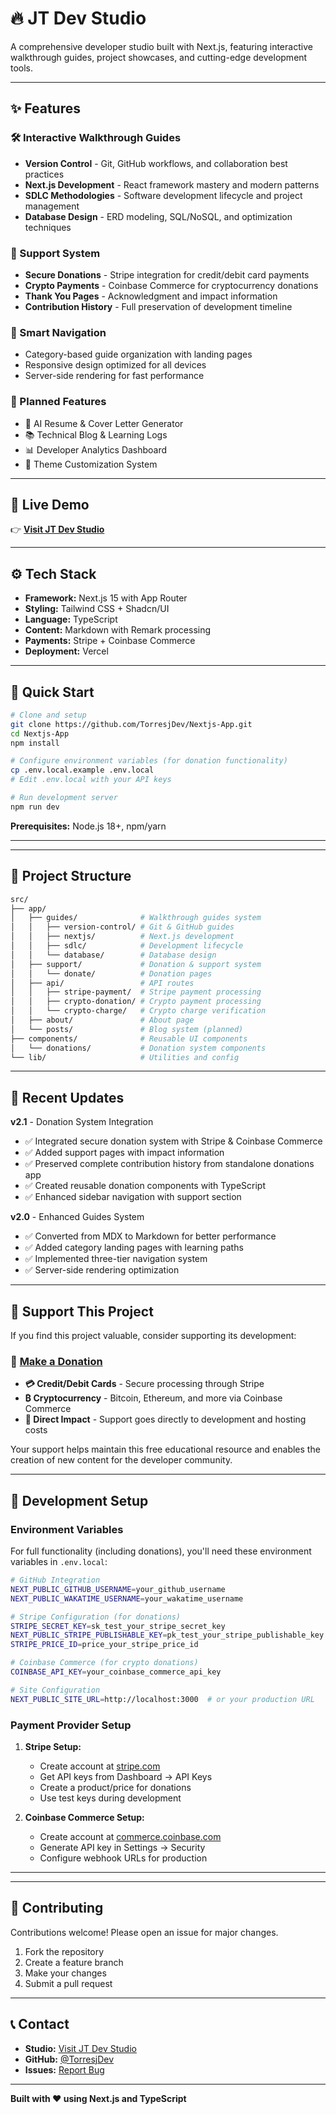 # 🔥 JT Dev Studio

A comprehensive developer studio built with Next.js, featuring interactive walkthrough guides, project showcases, and cutting-edge development tools.

---

## ✨ Features

### 🛠️ Interactive Walkthrough Guides

- **Version Control** - Git, GitHub workflows, and collaboration best practices
- **Next.js Development** - React framework mastery and modern patterns
- **SDLC Methodologies** - Software development lifecycle and project management
- **Database Design** - ERD modeling, SQL/NoSQL, and optimization techniques

### 💖 Support System

- **Secure Donations** - Stripe integration for credit/debit card payments
- **Crypto Payments** - Coinbase Commerce for cryptocurrency donations
- **Thank You Pages** - Acknowledgment and impact information
- **Contribution History** - Full preservation of development timeline

### 🎯 Smart Navigation

- Category-based guide organization with landing pages
- Responsive design optimized for all devices
- Server-side rendering for fast performance

### 🔮 Planned Features

- 🧠 AI Resume & Cover Letter Generator
- 📚 Technical Blog & Learning Logs
- 📊 Developer Analytics Dashboard
- 🎨 Theme Customization System

---

## 🚀 Live Demo

👉 **[Visit JT Dev Studio](https://nextjs-app-plum-one.vercel.app)**

---

## ⚙️ Tech Stack

- **Framework:** Next.js 15 with App Router
- **Styling:** Tailwind CSS + Shadcn/UI
- **Language:** TypeScript
- **Content:** Markdown with Remark processing
- **Payments:** Stripe + Coinbase Commerce
- **Deployment:** Vercel

---

## 🚀 Quick Start

```bash
# Clone and setup
git clone https://github.com/TorresjDev/Nextjs-App.git
cd Nextjs-App
npm install

# Configure environment variables (for donation functionality)
cp .env.local.example .env.local
# Edit .env.local with your API keys

# Run development server
npm run dev
```

**Prerequisites:** Node.js 18+, npm/yarn

---

---

## 📁 Project Structure

```bash
src/
├── app/
│   ├── guides/              # Walkthrough guides system
│   │   ├── version-control/ # Git & GitHub guides
│   │   ├── nextjs/          # Next.js development
│   │   ├── sdlc/            # Development lifecycle
│   │   └── database/        # Database design
│   ├── support/             # Donation & support system
│   │   └── donate/          # Donation pages
│   ├── api/                 # API routes
│   │   ├── stripe-payment/  # Stripe payment processing
│   │   ├── crypto-donation/ # Crypto payment processing
│   │   └── crypto-charge/   # Crypto charge verification
│   ├── about/               # About page
│   └── posts/               # Blog system (planned)
├── components/              # Reusable UI components
│   └── donations/           # Donation system components
└── lib/                     # Utilities and config
```

---

## 🔄 Recent Updates

**v2.1** - Donation System Integration

- ✅ Integrated secure donation system with Stripe & Coinbase Commerce
- ✅ Added support pages with impact information
- ✅ Preserved complete contribution history from standalone donations app
- ✅ Created reusable donation components with TypeScript
- ✅ Enhanced sidebar navigation with support section

**v2.0** - Enhanced Guides System

- ✅ Converted from MDX to Markdown for better performance
- ✅ Added category landing pages with learning paths
- ✅ Implemented three-tier navigation system
- ✅ Server-side rendering optimization

---

## 💖 Support This Project

If you find this project valuable, consider supporting its development:

### 🌟 **[Make a Donation](https://nextjs-app-plum-one.vercel.app/support)**

- **💳 Credit/Debit Cards** - Secure processing through Stripe
- **₿ Cryptocurrency** - Bitcoin, Ethereum, and more via Coinbase Commerce
- **🎯 Direct Impact** - Support goes directly to development and hosting costs

Your support helps maintain this free educational resource and enables the creation of new content for the developer community.

---

## 🔧 Development Setup

### Environment Variables

For full functionality (including donations), you'll need these environment variables in `.env.local`:

```bash
# GitHub Integration
NEXT_PUBLIC_GITHUB_USERNAME=your_github_username
NEXT_PUBLIC_WAKATIME_USERNAME=your_wakatime_username

# Stripe Configuration (for donations)
STRIPE_SECRET_KEY=sk_test_your_stripe_secret_key
NEXT_PUBLIC_STRIPE_PUBLISHABLE_KEY=pk_test_your_stripe_publishable_key
STRIPE_PRICE_ID=price_your_stripe_price_id

# Coinbase Commerce (for crypto donations)
COINBASE_API_KEY=your_coinbase_commerce_api_key

# Site Configuration
NEXT_PUBLIC_SITE_URL=http://localhost:3000  # or your production URL
```

### Payment Provider Setup

1. **Stripe Setup:**

   - Create account at [stripe.com](https://stripe.com)
   - Get API keys from Dashboard → API Keys
   - Create a product/price for donations
   - Use test keys during development

2. **Coinbase Commerce Setup:**
   - Create account at [commerce.coinbase.com](https://commerce.coinbase.com)
   - Generate API key in Settings → Security
   - Configure webhook URLs for production

---

---

## 🤝 Contributing

Contributions welcome! Please open an issue for major changes.

1. Fork the repository
2. Create a feature branch
3. Make your changes
4. Submit a pull request

---

## 📞 Contact

- **Studio:** [Visit JT Dev Studio](https://nextjs-app-plum-one.vercel.app)
- **GitHub:** [@TorresjDev](https://github.com/TorresjDev)
- **Issues:** [Report Bug](https://github.com/TorresjDev/Nextjs-App/issues)

---

**Built with ❤️ using Next.js and TypeScript**
